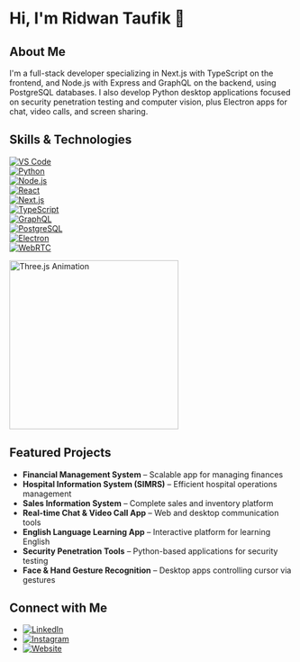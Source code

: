 # Hi, I'm Ridwan Taufik 👋

## About Me
I'm a full-stack developer specializing in Next.js with TypeScript on the frontend, and Node.js with Express and GraphQL on the backend, using PostgreSQL databases. I also develop Python desktop applications focused on security penetration testing and computer vision, plus Electron apps for chat, video calls, and screen sharing.

## Skills & Technologies

[![VS Code](https://img.shields.io/badge/VS%20Code-007ACC?style=for-the-badge&logo=visual-studio-code&logoColor=white)](https://code.visualstudio.com/)  
[![Python](https://img.shields.io/badge/Python-3776AB?style=for-the-badge&logo=python&logoColor=white)](https://www.python.org/)  
[![Node.js](https://img.shields.io/badge/Node.js-339933?style=for-the-badge&logo=node.js&logoColor=white)](https://nodejs.org/)  
[![React](https://img.shields.io/badge/React-20232A?style=for-the-badge&logo=react&logoColor=61DAFB)](https://reactjs.org/)  
[![Next.js](https://img.shields.io/badge/Next.js-000000?style=for-the-badge&logo=next.js&logoColor=white)](https://nextjs.org/)  
[![TypeScript](https://img.shields.io/badge/TypeScript-3178C6?style=for-the-badge&logo=typescript&logoColor=white)](https://www.typescriptlang.org/)  
[![GraphQL](https://img.shields.io/badge/GraphQL-E10098?style=for-the-badge&logo=graphql&logoColor=white)](https://graphql.org/)  
[![PostgreSQL](https://img.shields.io/badge/PostgreSQL-316192?style=for-the-badge&logo=postgresql&logoColor=white)](https://www.postgresql.org/)  
[![Electron](https://img.shields.io/badge/Electron-47848F?style=for-the-badge&logo=electron&logoColor=white)](https://www.electronjs.org/)  
[![WebRTC](https://img.shields.io/badge/WebRTC-005A9C?style=for-the-badge&logo=webrtc&logoColor=white)](https://webrtc.org/)


<img src="./assets/ImageToStl.com_3d-Hologramm-(Wavefront+OBJ).obj.gif" width="300" alt="Three.js Animation" />

## Featured Projects
- **Financial Management System** – Scalable app for managing finances  
- **Hospital Information System (SIMRS)** – Efficient hospital operations management  
- **Sales Information System** – Complete sales and inventory platform  
- **Real-time Chat & Video Call App** – Web and desktop communication tools  
- **English Language Learning App** – Interactive platform for learning English  
- **Security Penetration Tools** – Python-based applications for security testing  
- **Face & Hand Gesture Recognition** – Desktop apps controlling cursor via gestures

## Connect with Me
- [![LinkedIn](https://img.shields.io/badge/LinkedIn-0077B5?style=for-the-badge&logo=linkedin&logoColor=white)](https://www.linkedin.com/in/ridwan-taufik-b3624325a/)
- [![Instagram](https://img.shields.io/badge/Instagram-E4405F?style=for-the-badge&logo=instagram&logoColor=white)](https://www.instagram.com/ridwantaufk/)
- [![Website](https://img.shields.io/badge/Website-000000?style=for-the-badge&logo=github&logoColor=white)](https://ridwantaufk.github.io/ridwan-portfolio-fullstack-developer/)
